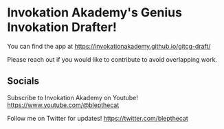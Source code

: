 # Invokation Akademy's Genius Invokation Drafter!

You can find the app at https://invokationakademy.github.io/gitcg-draft/

Please reach out if you would like to contribute to avoid overlapping work.

## Socials
Subscribe to Invokation Akademy on Youtube!
https://www.youtube.com/@blepthecat

Follow me on Twitter for updates!
https://twitter.com/blepthecat